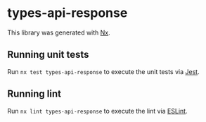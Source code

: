 # types-api-response

This library was generated with [Nx](https://nx.dev).

## Running unit tests

Run `nx test types-api-response` to execute the unit tests via [Jest](https://jestjs.io).

## Running lint

Run `nx lint types-api-response` to execute the lint via [ESLint](https://eslint.org/).

